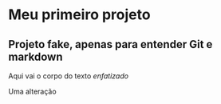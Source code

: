 # Meu primeiro projeto

## Projeto fake, apenas para entender Git e markdown

Aqui vai o corpo do texto *enfatizado*

Uma alteração